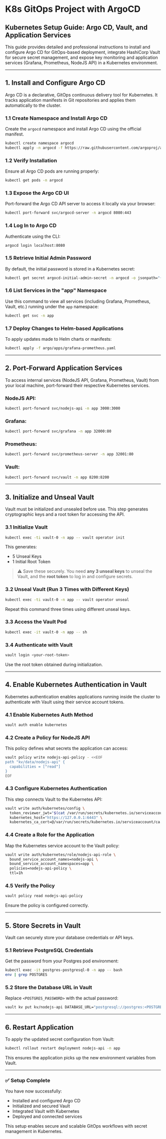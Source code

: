 # K8s GitOps Project with ArgoCD
##  Kubernetes Setup Guide: Argo CD, Vault, and Application Services

This guide provides detailed and professional instructions to install and configure Argo CD for GitOps-based deployment, integrate HashiCorp Vault for secure secret management, and expose key monitoring and application services (Grafana, Prometheus, NodeJS API) in a Kubernetes environment.

---

## 1. Install and Configure Argo CD

Argo CD is a declarative, GitOps continuous delivery tool for Kubernetes. It tracks application manifests in Git repositories and applies them automatically to the cluster.

### 1.1 Create Namespace and Install Argo CD
Create the `argocd` namespace and install Argo CD using the official manifest.
```bash
kubectl create namespace argocd
kubectl apply -n argocd -f https://raw.githubusercontent.com/argoproj/argo-cd/stable/manifests/install.yaml
```

### 1.2 Verify Installation
Ensure all Argo CD pods are running properly:
```bash
kubectl get pods -n argocd
```

### 1.3 Expose the Argo CD UI
Port-forward the Argo CD API server to access it locally via your browser:
```bash
kubectl port-forward svc/argocd-server -n argocd 8080:443
```

### 1.4 Log In to Argo CD
Authenticate using the CLI:
```bash
argocd login localhost:8080
```

### 1.5 Retrieve Initial Admin Password
By default, the initial password is stored in a Kubernetes secret:
```bash
kubectl get secret argocd-initial-admin-secret -n argocd -o jsonpath="{.data.password}" | base64 -d && echo
```

### 1.6 List Services in the "app" Namespace
Use this command to view all services (including Grafana, Prometheus, Vault, etc.) running under the `app` namespace:
```bash
kubectl get svc -n app
```

### 1.7 Deploy Changes to Helm-based Applications
To apply updates made to Helm charts or manifests:
```bash
kubectl apply -f argo/apps/grafana-prometheus.yaml
```

---

## 2. Port-Forward Application Services

To access internal services (NodeJS API, Grafana, Prometheus, Vault) from your local machine, port-forward their respective Kubernetes services.

### NodeJS API:
```bash
kubectl port-forward svc/nodejs-api -n app 3000:3000
```

### Grafana:
```bash
kubectl port-forward svc/grafana -n app 32000:80
```

### Prometheus:
```bash
kubectl port-forward svc/prometheus-server -n app 32001:80
```

### Vault:
```bash
kubectl port-forward svc/vault -n app 8200:8200
```

---

## 3. Initialize and Unseal Vault

Vault must be initialized and unsealed before use. This step generates cryptographic keys and a root token for accessing the API.

### 3.1 Initialize Vault
```bash
kubectl exec -ti vault-0 -n app -- vault operator init
```
This generates:
- 5 Unseal Keys
- 1 Initial Root Token

> ⚠️ Save these securely. You need **any 3 unseal keys** to unseal the Vault, and the **root token** to log in and configure secrets.

### 3.2 Unseal Vault (Run 3 Times with Different Keys)
```bash
kubectl exec -ti vault-0 -n app -- vault operator unseal
```
Repeat this command three times using different unseal keys.

### 3.3 Access the Vault Pod
```bash
kubectl exec -it vault-0 -n app -- sh
```

### 3.4 Authenticate with Vault
```bash
vault login <your-root-token>
```
Use the root token obtained during initialization.

---

## 4. Enable Kubernetes Authentication in Vault

Kubernetes authentication enables applications running inside the cluster to authenticate with Vault using their service account tokens.

### 4.1 Enable Kubernetes Auth Method
```bash
vault auth enable kubernetes
```

### 4.2 Create a Policy for NodeJS API
This policy defines what secrets the application can access:
```bash
vault policy write nodejs-api-policy - <<EOF
path "kv/data/nodejs-api" {
  capabilities = ["read"]
}
EOF
```

### 4.3 Configure Kubernetes Authentication
This step connects Vault to the Kubernetes API:
```bash
vault write auth/kubernetes/config \
  token_reviewer_jwt="$(cat /var/run/secrets/kubernetes.io/serviceaccount/token)" \
  kubernetes_host="https://127.0.0.1:6443" \
  kubernetes_ca_cert=@/var/run/secrets/kubernetes.io/serviceaccount/ca.crt
```

### 4.4 Create a Role for the Application
Map the Kubernetes service account to the Vault policy:
```bash
vault write auth/kubernetes/role/nodejs-api-role \
  bound_service_account_names=nodejs-api \
  bound_service_account_namespaces=app \
  policies=nodejs-api-policy \
  ttl=1h
```

### 4.5 Verify the Policy
```bash
vault policy read nodejs-api-policy
```
Ensure the policy is configured correctly.

---

## 5. Store Secrets in Vault

Vault can securely store your database credentials or API keys.

### 5.1 Retrieve PostgreSQL Credentials
Get the password from your Postgres pod environment:
```bash
kubectl exec -it postgres-postgresql-0 -n app -- bash
env | grep POSTGRES
```

### 5.2 Store the Database URL in Vault
Replace `<POSTGRES_PASSWORD>` with the actual password:
```bash
vault kv put kv/nodejs-api DATABASE_URL="postgresql://postgres:<POSTGRES_PASSWORD>@postgres-postgresql:5432/postgres"
```

---

## 6. Restart Application

To apply the updated secret configuration from Vault:
```bash
kubectl rollout restart deployment nodejs-api -n app
```
This ensures the application picks up the new environment variables from Vault.

---

### ✅ Setup Complete

You have now successfully:
- Installed and configured Argo CD
- Initialized and secured Vault
- Integrated Vault with Kubernetes
- Deployed and connected services

This setup enables secure and scalable GitOps workflows with secret management in Kubernetes.